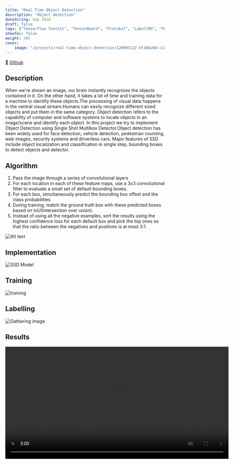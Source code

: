 ```yaml
---
title: "Real Time Object Detection"
description: "Object detection"
dateString: Sep 2018
draft: false
tags: ["Tensorflow Toolkit", "TensorBoard", "Protobuf", "LabellMG", "Python", "Anaconda","Tensorflow"]
showToc: false
weight: 305
cover:
    image: "/projects/real-time-object-detection/120095122-bf36b280-c141-11eb-8fbe-380d0a813ad9.jpeg"
---
```


🔗 [Github](https://github.com/Tanzeel159/Real-Time-Object-detection)

## Description

When we're shown an image, our brain instantly recognizes the objects contained in it. On the other hand, it takes a lot of time and training data for a machine to identify these objects.The processing of visual data happens in the ventral visual stream.Humans can easily recognize different sized objects and put them in the same category. Object detection refers to the capability of computer and software systems to locate objects in an image/scene and identify each object. In this project we try to implement Object Detection using Single Shot Multibox Detector.Object detection has been widely used for face detection, vehicle detection, pedestrian counting, web images, security systems and driverless cars. Major features of SSD include object localization and classification in single step, bounding boxes to detect objects and detector.

## Algorithm

1) Pass the image through a series of convolutional layers
2) For each location in each of these feature maps, use a 3x3 convolutional filter to evaluate a small set of default bounding boxes.
3) For each box, simultaneously predict the bounding box offset and the class probabilities
4) During training, match the ground truth box with these predicted boxes based on IoU(Intersection over union).
5) Instead of using all the negative examples, sort the results using the highest confidence loss for each default box and pick the top ones so that the ratio between the negatives and positives is at most 3:1.

![Alt text](/projects/image.png)

## Implementation

![SSD Model](/projects/real-time-object-detection/image.png)

## Training

![training](/projects/real-time-object-detection/training.png)

## Labelling

![Gathering image](/projects/real-time-object-detection/image_gather.png)

## Results

<video src="/projects/Object_Detector.mp4" controls title="Title" width="705"></video>